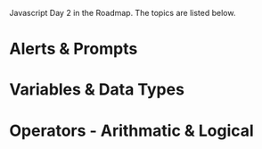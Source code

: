 Javascript Day 2 in the Roadmap. The topics are listed below.
# Alerts & Prompts
# Variables & Data Types
# Operators - Arithmatic & Logical